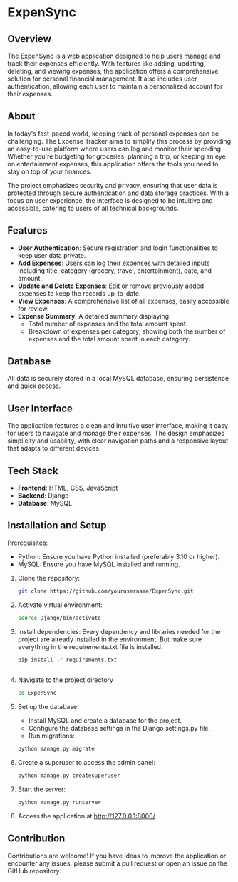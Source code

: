 # ExpenSync

## Overview

The ExpenSync is a web application designed to help users manage and track their expenses efficiently. With features like adding, updating, deleting, and viewing expenses, the application offers a comprehensive solution for personal financial management. It also includes user authentication, allowing each user to maintain a personalized account for their expenses.

## About

In today's fast-paced world, keeping track of personal expenses can be challenging. The Expense Tracker aims to simplify this process by providing an easy-to-use platform where users can log and monitor their spending. Whether you're budgeting for groceries, planning a trip, or keeping an eye on entertainment expenses, this application offers the tools you need to stay on top of your finances.

The project emphasizes security and privacy, ensuring that user data is protected through secure authentication and data storage practices. With a focus on user experience, the interface is designed to be intuitive and accessible, catering to users of all technical backgrounds.

## Features

- **User Authentication**: Secure registration and login functionalities to keep user data private.
- **Add Expenses**: Users can log their expenses with detailed inputs including title, category (grocery, travel, entertainment), date, and amount.
- **Update and Delete Expenses**: Edit or remove previously added expenses to keep the records up-to-date.
- **View Expenses**: A comprehensive list of all expenses, easily accessible for review.
- **Expense Summary**: A detailed summary displaying:
  - Total number of expenses and the total amount spent.
  - Breakdown of expenses per category, showing both the number of expenses and the total amount spent in each category.

## Database

All data is securely stored in a local MySQL database, ensuring persistence and quick access.

## User Interface

The application features a clean and intuitive user interface, making it easy for users to navigate and manage their expenses. The design emphasizes simplicity and usability, with clear navigation paths and a responsive layout that adapts to different devices.

## Tech Stack

- **Frontend**: HTML, CSS, JavaScript
- **Backend**: Django
- **Database**: MySQL

## Installation and Setup

Prerequisites:
   - Python: Ensure you have Python installed (preferably 3.10 or higher).
   - MySQL: Ensure you have MySQL installed and running.

1. Clone the repository:
   ```bash
   git clone https://github.com/yourusername/ExpenSync.git

2. Activate virtual environment:
   ```bash
   source Django/bin/activate
   
3. Install dependencies:
   Every dependency and libraries needed for the project are already installed in the environment. But make sure everything in the requirements.txt file is installed.
   ```bash
   pip install -r requirements.txt
    
4. Navigate to the project directory
    ```bash
   cd ExpenSync
   
5. Set up the database:
   - Install MySQL and create a database for the project.
   - Configure the database settings in the Django settings.py file.
   - Run migrations:
     
   ```bash  
   python manage.py migrate

6. Create a superuser to access the admin panel:
    ```bash
   python manage.py createsuperuser

7. Start the server:
     ```bash
   python manage.py runserver

8. Access the application at http://127.0.0.1:8000/.

## Contribution

Contributions are welcome! If you have ideas to improve the application or encounter any issues, please submit a pull request or open an issue on the GitHub repository.
   
